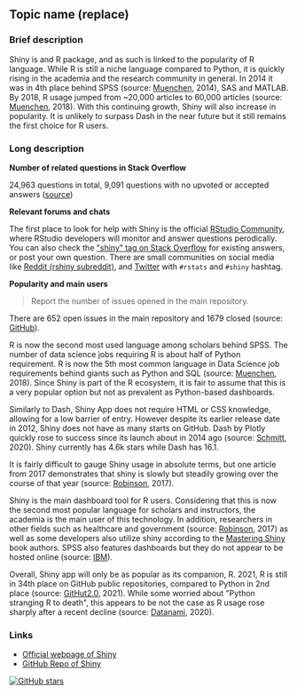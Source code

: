 
## Topic name (replace)
### Brief description

Shiny is and R package, and as such is linked to the popularity of R language. While R is still a niche language compared to Python, it is quickly rising in the academia and the research community in general. In 2014 it was in 4th place behind SPSS (source: [Muenchen](https://r4stats.com/2014/08/20/r-passes-spss-in-scholarly-use-stata-growing-rapidly/), 2014), SAS and MATLAB. By 2018, R usage jumped from ~20,000 articles to 60,000 articles (source: [Muenchen](https://r4stats.com/articles/popularity/), 2018). With this continuing growth, Shiny will also increase in popularity. It is unlikely to surpass Dash in the near future but it still remains the first choice for R users.

### Long description

**Number of related questions in Stack Overflow**

24,963 questions in total, 9,091 questions with no upvoted or accepted answers ([source](https://stackoverflow.com/questions/tagged/shiny?tab=Unanswered))

**Relevant forums and chats**

The first place to look for help with Shiny is the official [RStudio Community](https://community.rstudio.com/c/shiny), where RStudio developers will monitor and answer questions perodically. You can also check the ["shiny" tag on Stack Overflow](http://stackoverflow.com/questions/tagged/shiny) for existing answers, or post your own question. There are small communities on social media like [Reddit (rshiny subreddit)](https://www.reddit.com/r/rshiny/), and [Twitter](https://twitter.com/search?q=%23rstats%20%23shiny&src=typed_query) with `#rstats` and `#shiny` hashtag.

**Popularity and main users**

> Report the number of issues opened in the main repository.

There are 652 open issues in the main repository and 1679 closed (source: [GitHub](https://github.com/rstudio/shiny/issues)).

R is now the second most used language among scholars behind SPSS. The number of data science jobs requiring R is about half of Python requirement. R is now the 5th most common language in Data Science job requirements behind giants such as Python and SQL (source: [Muenchen](https://r4stats.com/articles/popularity/), 2018). Since Shiny is part of the R ecosystem, it is fair to assume that this is a very popular option but not as prevalent as Python-based dashboards.

Similarly to Dash, Shiny App does not require HTML or CSS knowledge, allowing for a low barrier of entry.
However despite its earlier release date in 2012, Shiny does not have as many starts on GitHub. Dash by Plotly quickly rose to success since its launch about in 2014 ago (source: [Schmitt](https://www.datarevenue.com/en-blog/data-dashboarding-streamlit-vs-dash-vs-shiny-vs-voila), 2020). Shiny currently has 4.6k stars while Dash has 16.1.

It is fairly difficult to gauge Shiny usage in absolute terms, but one article from 2017 demonstrates that shiny is slowly but steadily growing over the course of that year (source: [Robinson](https://stackoverflow.blog/2017/10/10/impressive-growth-r/), 2017).

Shiny is the main dashboard tool for R users. Considering that this is now the second most popular language for scholars and instructors, the academia is the main user of this technology. In addition, researchers in other fields such as healthcare and government  (source: [Robinson](https://stackoverflow.blog/2017/10/10/impressive-growth-r/), 2017) as well as some developers also utilize shiny according to the [Mastering Shiny](https://mastering-shiny.org/) book authors. SPSS also features dashboards but they do not appear to be hosted online (source: [IBM](https://www.ibm.com/docs/en/oala/1.3.3?topic=data-dashboards)).

Overall, Shiny app will only be as popular as its companion, R. 2021, R is still in 34th place on GitHub public repositories, compared to Python in 2nd place (source: [GitHut2.0](https://madnight.github.io/githut/#/pull_requests/2021/3), 2021). While some worried about "Python stranging R to death", this appears to be not the case as R usage rose sharply after a recent decline (source: [Datanami](https://www.datanami.com/2020/07/10/left-for-dead-r-surges-again/), 2020). 


### Links

* [Official webpage of Shiny](https://shiny.rstudio.com/)
* [GitHub Repo of Shiny](https://github.com/rstudio/shiny)

[![GitHub stars](https://img.shields.io/github/stars/rstudio/shiny)](https://GitHub.com/rstudio/shiny/)
